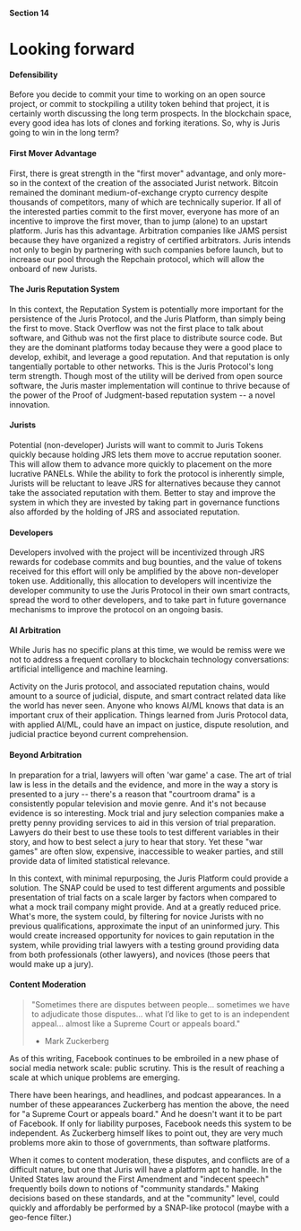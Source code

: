 **Section 14**
# Looking forward

#### Defensibility

Before you decide to commit your time to working on an open source project, or commit to stockpiling a utility token behind that project, it is certainly worth discussing the long term prospects. In the blockchain space, every good idea has lots of clones and forking iterations. So, why is Juris going to win in the long term?

#### First Mover Advantage

First, there is great strength in the "first mover" advantage, and only more-so in the context of the creation of the associated Jurist network. Bitcoin remained the dominant medium-of-exchange crypto currency despite thousands of competitors, many of which are technically superior. If all of the interested parties commit to the first mover, everyone has more of an incentive to improve the first mover, than to jump \(alone\) to an upstart platform. Juris has this advantage. Arbitration companies like JAMS persist because they have organized a registry of certified arbitrators. Juris intends not only to begin by partnering with such companies before launch, but to increase our pool through the Repchain protocol, which will allow the onboard of new Jurists.

#### The Juris Reputation System

In this context, the Reputation System is potentially more important for the persistence of the Juris Protocol, and the Juris Platform, than simply being the first to move. Stack Overflow was not the first place to talk about software, and Github was not the first place to distribute source code. But they are the dominant platforms today because they were a good place to develop, exhibit, and leverage a good reputation. And that reputation is only tangentially portable to other networks. This is the Juris Protocol's long term strength. Though most of the utility will be derived from open source software, the Juris master implementation will continue to thrive because of the power of the Proof of Judgment-based reputation system -- a novel innovation.

#### Jurists

Potential \(non-developer\) Jurists will want to commit to Juris Tokens quickly because holding JRS lets them move to accrue reputation sooner. This will allow them to advance more quickly to placement on the more lucrative PANELs. While the ability to fork the protocol is inherently simple, Jurists will be reluctant to leave JRS for alternatives because they cannot take the associated reputation with them. Better to stay and improve the system in which they are invested by taking part in governance functions also afforded by the holding of JRS and associated reputation.

#### Developers

Developers involved with the project will be incentivized through JRS rewards for codebase commits and bug bounties, and the value of tokens received for this effort will only be amplified by the above non-developer token use. Additionally, this allocation to developers will incentivize the developer community to use the Juris Protocol in their own smart contracts, spread the word to other developers, and to take part in future governance mechanisms to improve the protocol on an ongoing basis.

#### AI Arbitration

While Juris has no specific plans at this time, we would be remiss were we not to address a frequent corollary to blockchain technology conversations: artificial intelligence and machine learning.

Activity on the Juris protocol, and associated reputation chains, would amount to a source of judicial, dispute, and smart contract related data like the world has never seen. Anyone who knows AI/ML knows that data is an important crux of their application. Things learned from Juris Protocol data, with applied AI/ML, could have an impact on justice, dispute resolution, and judicial practice beyond current comprehension.

#### Beyond Arbitration

In preparation for a trial, lawyers will often 'war game' a case. The art of trial law is less in the details and the evidence, and more in the way a story is presented to a jury -- there's a reason that "courtroom drama" is a consistently popular television and movie genre. And it's not because evidence is so interesting. Mock trial and jury selection companies make a pretty penny providing services to aid in this version of trial preparation. Lawyers do their best to use these tools to test different variables in their story, and how to best select a jury to hear that story. Yet these "war games" are often slow, expensive, inaccessible to weaker parties, and still provide data of limited statistical relevance.

In this context, with minimal repurposing, the Juris Platform could provide a solution. The SNAP could be used to test different arguments and possible presentation of trial facts on a scale larger by factors when compared to what a mock trail company might provide. And at a greatly reduced price. What's more, the system could, by filtering for novice Jurists with no previous qualifications, approximate the input of an uninformed jury. This would create increased opportunity for novices to gain reputation in the system, while providing trial lawyers with a testing ground providing data from both professionals \(other lawyers\), and novices \(those peers that would make up a jury\).

#### Content Moderation

> "Sometimes there are disputes between people... sometimes we have to adjudicate those disputes... what I’d like to get to is an independent appeal... almost like a Supreme Court or appeals board." 
> - Mark Zuckerberg

As of this writing, Facebook continues to be embroiled in a new phase of social media network scale: public scrutiny. This is the result of reaching a scale at which unique problems are emerging.  

There have been hearings, and headlines, and podcast appearances. In a number of these appearances Zuckerberg has mention the above, the need for "a Supreme Court or appeals board." And he doesn't want it to be part of Facebook. If only for liability purposes, Facebook needs this system to be independent. As Zuckerberg himself likes to point out, they are very much problems more akin to those of governments, than software platforms.

When it comes to content moderation, these disputes, and conflicts are of a difficult nature, but one that Juris will have a platform apt to handle. In the United States law around the First Amendment and "indecent speech" frequently boils down to notions of "community standards." Making decisions based on these standards, and at the "community" level, could quickly and affordably be performed by a SNAP-like protocol (maybe with a geo-fence filter.)
